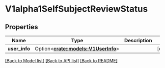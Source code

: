 # V1alpha1SelfSubjectReviewStatus

## Properties

Name | Type | Description | Notes
------------ | ------------- | ------------- | -------------
**user_info** | Option<[**crate::models::V1UserInfo**](v1.UserInfo.md)> |  | [optional]

[[Back to Model list]](../README.md#documentation-for-models) [[Back to API list]](../README.md#documentation-for-api-endpoints) [[Back to README]](../README.md)


